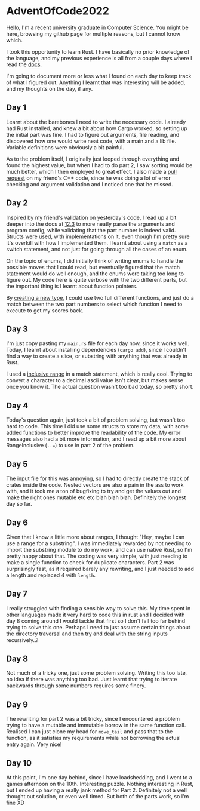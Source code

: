 # AdventOfCode2022
Hello, I'm a recent university graduate in Computer Science.
You might be here, browsing my github page for multiple reasons, but I cannot know which.

I took this opportunity to learn Rust. I have basically no prior knowledge of the language, and
my previous experience is all from a couple days where I read the [docs](https://doc.rust-lang.org/book).

I'm going to document more or less what I found on each day to keep track of what I figured out.
Anything I learnt that was interesting will be added, and my thoughts on the day, if any.

## Day 1
Learnt about the barebones I need to write the necessary code.
I already had Rust installed, and knew a bit about how Cargo worked, so setting up the initial part was fine.
I had to figure out arguments, file reading, and discovered how one would write neat code, with a main and a lib file.
Variable definitions were obviously a bit painful.

As to the problem itself, I originally just looped through everything and found the highest value,
but when I had to do part 2, I saw sorting would be much better, which I then employed to great effect.
I also made a [pull request](https://github.com/AzoraHusky/AdventOfCode2022/pull/1) 
on my friend's C++ code, since he was doing a lot of 
error checking and argument validation and I noticed one that he missed.

## Day 2
Inspired by my friend's validation on yesterday's code, I read up a bit deeper into the docs
at [12.3](https://doc.rust-lang.org/book/ch12-03-improving-error-handling-and-modularity.html)
to more neatly parse the arguments and program config, while validating that the part number
is indeed valid. Structs were used, with implementations on it, even though I'm pretty sure it's overkill with how
I implemented them.
I learnt about using a `match` as a switch statement, and not just for going through all the cases of an enum.

On the topic of enums, I did initially think of writing enums to handle the possible moves that I could read,
but eventually figured that the match statement would do well enough, and the enums were taking too long
to figure out. My code here is quite verbose with the two different parts,
but the important thing is I learnt about function pointers.

By [creating a new type](https://github.com/KyraTheDonkey/AdventOfCode2022/blob/1cbc506a643b3dd141700db4dfed2e7969119dfc/day2/src/lib.rs#L78),
I could use two full different functions, and just do a match between the two part numbers
to select which function I need to execute to get my scores back.

## Day 3
I'm just copy pasting my `main.rs` file for each day now, since it works well.
Today, I learnt about installing dependencies (`cargo add`), since I couldn't find
a way to create a slice, or substring with anything that was already in Rust.

I used a [inclusive range](https://github.com/KyraTheDonkey/AdventOfCode2022/blob/main/day3/src/lib.rs#L29-L30)
in a match statement, which is really cool. Trying to convert a character to a decimal ascii value
isn't clear, but makes sense once you know it.
The actual question wasn't too bad today, so pretty short.

## Day 4
Today's question again, just took a bit of problem solving, but wasn't too hard to code.
This time I did use some structs to store my data, with some added 
functions to better improve the readability of the code. My error messages
also had a bit more information, and I read up a bit more about RangeInclusive (`..=`)
to use in part 2 of the problem.

## Day 5
The input file for this was annoying, so I had to directly create the stack of crates
inside the code. Nested vectors are also a pain in the ass to work with, and it took me
a ton of bugfixing to try and get the values out and make the right ones mutable
etc etc blah blah blah. Definitely the longest day so far.

## Day 6
Given that I know a little more about ranges, I thought "Hey, maybe I can use a range for a substring".
I was immediately rewarded by not needing to import the substring module to do my work, and can use native Rust, 
so I'm pretty happy about that. The coding was very simple, with just needing to make a single function to check for duplicate characters.
Part 2 was surprisingly fast, as it required barely any rewriting, and I just needed to add a length and replaced 4 with `length`.

## Day 7
I really struggled with finding a sensible way to solve this. My time spent in other languages made it very hard to code this in
rust and I decided with day 8 coming around I would tackle that first so I don't fall too far behind trying to solve this one.
Perhaps I need to just assume certain things about the directory traversal and then try and deal with the string inputs recursively..?

## Day 8
Not much of a tricky one, just some problem solving. Writing this too late, no idea if there was anything too bad.
Just learnt that trying to iterate backwards through some numbers requires some finery.

## Day 9
The rewriting for part 2 was a bit tricky, since I encountered a problem trying to have a mutable and immutable borrow in the 
same function call. Realised I can just clone my head for `move_tail` and pass that to the function, as it satisfies my requirements
while not borrowing the actual entry again. Very nice!

## Day 10
At this point, I'm one day behind, since I have loadshedding, and I went to a games afternoon on the 10th.
Interesting puzzle. Nothing interesting in Rust, but I ended up having a really jank method for Part 2. Definitely not
a well thought out solution, or even well timed. But both of the parts work, so I'm fine XD
